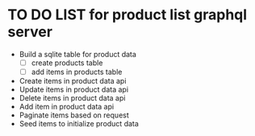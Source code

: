 # TO DO LIST for product list graphql server

* Build a sqlite table for product data
  - [ ] create products table
  - [ ] add items in products table
* Create items in product data api
* Update items in product data api
* Delete items in product data api
* Add item in product data api
* Paginate items based on request
* Seed items to initialize product data
